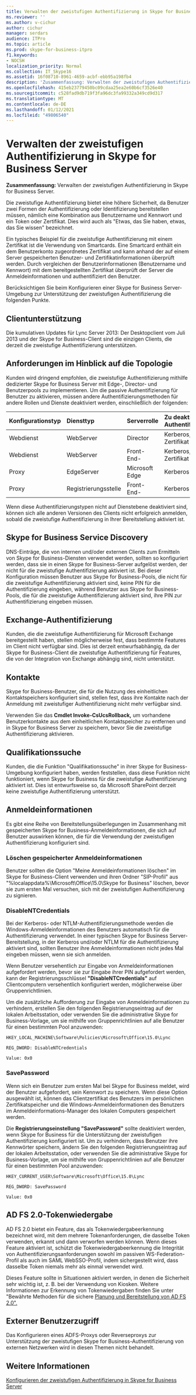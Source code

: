 ```yaml
---
title: Verwalten der zweistufigen Authentifizierung in Skype for Business Server
ms.reviewer: ''
ms.author: v-cichur
author: cichur
manager: serdars
audience: ITPro
ms.topic: article
ms.prod: skype-for-business-itpro
f1.keywords:
- NOCSH
localization_priority: Normal
ms.collection: IT_Skype16
ms.assetid: 16f08710-8961-4659-acbf-ebb95a198fb4
description: 'Zusammenfassung: Verwalten der zweistufigen Authentifizierung in Skype for Business Server.'
ms.openlocfilehash: 415eb23779450bc09cdaa25ea2e60b6cf3526e40
ms.sourcegitcommit: c528fad9db719f3fa96dc3fa99332a349cd9d317
ms.translationtype: MT
ms.contentlocale: de-DE
ms.lasthandoff: 01/12/2021
ms.locfileid: "49806540"
---
```

# <a name="manage-two-factor-authentication-in-skype-for-business-server"></a>Verwalten der zweistufigen Authentifizierung in Skype for Business Server
 
**Zusammenfassung:** Verwalten der zweistufigen Authentifizierung in Skype for Business Server.
  
Die zweistufige Authentifizierung bietet eine höhere Sicherheit, da Benutzer zwei Formen der Authentifizierung oder Identifizierung bereitstellen müssen, nämlich eine Kombination aus Benutzername und Kennwort und ein Token oder Zertifikat. Dies wird auch als "Etwas, das Sie haben, etwas, das Sie wissen" bezeichnet. 
  
Ein typisches Beispiel für die zweistufige Authentifizierung mit einem Zertifikat ist die Verwendung von Smartcards. Eine Smartcard enthält ein dem Benutzerkonto zugeordnetes Zertifikat und kann anhand der auf einem Server gespeicherten Benutzer- und Zertifikatinformationen überprüft werden. Durch vergleichen der Benutzerinformationen (Benutzername und Kennwort) mit dem bereitgestellten Zertifikat überprüft der Server die Anmeldeinformationen und authentifiziert den Benutzer.
  
Berücksichtigen Sie beim Konfigurieren einer Skype for Business Server-Umgebung zur Unterstützung der zweistufigen Authentifizierung die folgenden Punkte.
  
## <a name="client-support"></a>Clientunterstützung

Die kumulativen Updates für Lync Server 2013: Der Desktopclient vom Juli 2013 und der Skype for Business-Client sind die einzigen Clients, die derzeit die zweistufige Authentifizierung unterstützen.
  
## <a name="topology-requirements"></a>Anforderungen im Hinblick auf die Topologie

Kunden wird dringend empfohlen, die zweistufige Authentifizierung mithilfe dedizierter Skype for Business Server mit Edge-, Director- und Benutzerpools zu implementieren. Um die passive Authentifizierung für Benutzer zu aktivieren, müssen andere Authentifizierungsmethoden für andere Rollen und Dienste deaktiviert werden, einschließlich der folgenden:
  
|**Konfigurationstyp**|**Diensttyp**|**Serverrolle**|**Zu deaktivierende Authentifizierungsart**|
|:-----|:-----|:-----|:-----|
|Webdienst  <br/> |WebServer  <br/> |Director  <br/> |Kerberos, NTLM und Zertifikat  <br/> |
|Webdienst  <br/> |WebServer  <br/> |Front-End-  <br/> |Kerberos, NTLM und Zertifikat  <br/> |
|Proxy  <br/> |EdgeServer  <br/> |Microsoft Edge  <br/> |Kerberos und NTLM  <br/> |
|Proxy  <br/> |Registrierungsstelle  <br/> |Front-End-  <br/> |Kerberos und NTLM  <br/> |
   
Wenn diese Authentifizierungstypen nicht auf Dienstebene deaktiviert sind, können sich alle anderen Versionen des Clients nicht erfolgreich anmelden, sobald die zweistufige Authentifizierung in Ihrer Bereitstellung aktiviert ist.
  
## <a name="skype-for-business-service-discovery"></a>Skype for Business Service Discovery

DNS-Einträge, die von internen und/oder externen Clients zum Ermitteln von Skype for Business-Diensten verwendet werden, sollten so konfiguriert werden, dass sie in einen Skype for Business-Server aufgelöst werden, der nicht für die zweistufige Authentifizierung aktiviert ist. Bei dieser Konfiguration müssen Benutzer aus Skype for Business-Pools, die nicht für die zweistufige Authentifizierung aktiviert sind, keine PIN für die Authentifizierung eingeben, während Benutzer aus Skype for Business-Pools, die für die zweistufige Authentifizierung aktiviert sind, ihre PIN zur Authentifizierung eingeben müssen.
  
## <a name="exchange-authentication"></a>Exchange-Authentifizierung

Kunden, die die zweistufige Authentifizierung für Microsoft Exchange bereitgestellt haben, stellen möglicherweise fest, dass bestimmte Features im Client nicht verfügbar sind. Dies ist derzeit entwurfsabhängig, da der Skype for Business-Client die zweistufige Authentifizierung für Features, die von der Integration von Exchange abhängig sind, nicht unterstützt.
  
## <a name="contacts"></a>Kontakte

Skype for Business-Benutzer, die für die Nutzung des einheitlichen Kontaktspeichers konfiguriert sind, stellen fest, dass ihre Kontakte nach der Anmeldung mit zweistufiger Authentifizierung nicht mehr verfügbar sind.
  
Verwenden Sie das **Cmdlet Invoke-CsUcsRollback,** um vorhandene Benutzerkontakte aus dem einheitlichen Kontaktspeicher zu entfernen und in Skype for Business Server zu speichern, bevor Sie die zweistufige Authentifizierung aktivieren.
  
## <a name="skill-search"></a>Qualifikationssuche

Kunden, die die Funktion "Qualifikationssuche" in ihrer Skype for Business-Umgebung konfiguriert haben, werden feststellen, dass diese Funktion nicht funktioniert, wenn Skype for Business für die zweistufige Authentifizierung aktiviert ist. Dies ist entwurfsweise so, da Microsoft SharePoint derzeit keine zweistufige Authentifizierung unterstützt.
  
## <a name="credentials"></a>Anmeldeinformationen

Es gibt eine Reihe von Bereitstellungsüberlegungen im Zusammenhang mit gespeicherten Skype for Business-Anmeldeinformationen, die sich auf Benutzer auswirken können, die für die Verwendung der zweistufigen Authentifizierung konfiguriert sind.
  
### <a name="deleting-saved-credentials"></a>Löschen gespeicherter Anmeldeinformationen

Benutzer sollten  die Option "Meine Anmeldeinformationen löschen" im Skype for Business-Client verwenden und ihren Ordner "SIP-Profil" aus "%localappdata%\Microsoft\Office\15.0\Skype for Business" löschen, bevor sie zum ersten Mal versuchen, sich mit der zweistufigen Authentifizierung zu signieren.
  
### <a name="disablentcredentials"></a>DisableNTCredentials

Bei der Kerberos- oder NTLM-Authentifizierungsmethode werden die Windows-Anmeldeinformationen des Benutzers automatisch für die Authentifizierung verwendet. In einer typischen Skype for Business Server-Bereitstellung, in der Kerberos und/oder NTLM für die Authentifizierung aktiviert sind, sollten Benutzer ihre Anmeldeinformationen nicht jedes Mal eingeben müssen, wenn sie sich anmelden.
  
Wenn Benutzer versehentlich zur Eingabe von Anmeldeinformationen aufgefordert werden, bevor sie zur Eingabe ihrer PIN aufgefordert werden, kann der Registrierungsschlüssel **"DisableNTCredentials"** auf Clientcomputern versehentlich konfiguriert werden, möglicherweise über Gruppenrichtlinien.
  
Um die zusätzliche Aufforderung zur Eingabe von Anmeldeinformationen zu verhindern, erstellen Sie den folgenden Registrierungseintrag auf der lokalen Arbeitsstation, oder verwenden Sie die administrative Skype for Business-Vorlage, um sie mithilfe von Gruppenrichtlinien auf alle Benutzer für einen bestimmten Pool anzuwenden:
  
    HKEY_LOCAL_MACHINE\Software\Policies\Microsoft\Office\15.0\Lync
  
    REG_DWORD: DisableNTCredentials
  
    Value: 0x0
  
### <a name="savepassword"></a>SavePassword

Wenn sich ein Benutzer zum ersten Mal bei Skype for Business meldet, wird der Benutzer aufgefordert, sein Kennwort zu speichern. Wenn diese Option ausgewählt ist, können das Clientzertifikat des Benutzers im persönlichen Zertifikatspeicher und die Windows-Anmeldeinformationen des Benutzers im Anmeldeinformations-Manager des lokalen Computers gespeichert werden.
  
Die **Registrierungseinstellung "SavePassword"** sollte deaktiviert werden, wenn Skype for Business für die Unterstützung der zweistufigen Authentifizierung konfiguriert ist. Um zu verhindern, dass Benutzer ihre Kennwörter speichern, ändern Sie den folgenden Registrierungseintrag auf der lokalen Arbeitsstation, oder verwenden Sie die administrative Skype for Business-Vorlage, um sie mithilfe von Gruppenrichtlinien auf alle Benutzer für einen bestimmten Pool anzuwenden:
  
    HKEY_CURRENT_USER\Software\Microsoft\Office\15.0\Lync
  
    REG_DWORD: SavePassword
  
    Value: 0x0
  
## <a name="ad-fs-20-token-replay"></a>AD FS 2.0-Tokenwiedergabe

AD FS 2.0 bietet ein Feature, das als Tokenwiedergabeerkennung bezeichnet wird, mit dem mehrere Tokenanforderungen, die dasselbe Token verwenden, erkannt und dann verworfen werden können. Wenn dieses Feature aktiviert ist, schützt die Tokenwiedergabeerkennung die Integrität von Authentifizierungsanforderungen sowohl im passiven WS-Federation-Profil als auch im SAML WebSSO-Profil, indem sichergestellt wird, dass dasselbe Token niemals mehr als einmal verwendet wird.
  
Dieses Feature sollte in Situationen aktiviert werden, in denen die Sicherheit sehr wichtig ist, z. B. bei der Verwendung von Kiosken. Weitere Informationen zur Erkennung von Tokenwiedergaben finden Sie unter "Bewährte Methoden für die sichere [Planung und Bereitstellung von AD FS 2.0".](https://go.microsoft.com/fwlink/p/?LinkId=309215)
  
## <a name="external-user-access"></a>Externer Benutzerzugriff

Das Konfigurieren eines ADFS-Proxys oder Reverseproxys zur Unterstützung der zweistufigen Skype for Business-Authentifizierung von externen Netzwerken wird in diesen Themen nicht behandelt.
  
## <a name="see-also"></a>Weitere Informationen

[Konfigurieren der zweistufigen Authentifizierung in Skype for Business Server](configure-two-factor.md)
  
